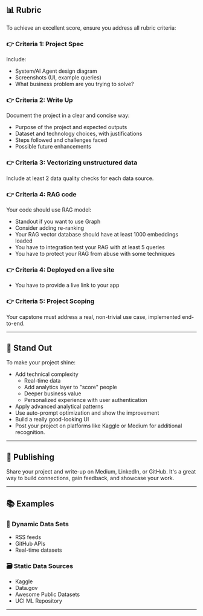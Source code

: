 
## 📊 Rubric
To achieve an excellent score, ensure you address all rubric criteria:

### 👉 Criteria 1: Project Spec
Include:
- System/AI Agent design diagram
- Screenshots (UI, example queries)
- What business problem are you trying to solve?

### 👉 Criteria 2: Write Up
Document the project in a clear and concise way:
- Purpose of the project and expected outputs
- Dataset and technology choices, with justifications
- Steps followed and challenges faced
- Possible future enhancements

### 👉 Criteria 3: Vectorizing unstructured data
Include at least 2 data quality checks for each data source.

### 👉 Criteria 4: RAG code
Your code should use RAG model:
- Standout if you want to use Graph
- Consider adding re-ranking
- Your RAG vector database should have at least 1000 embeddings loaded
- You have to integration test your RAG with at least 5 queries
- You have to protect your RAG from abuse with some techniques

### 👉 Criteria 4: Deployed on a live site 
- You have to provide a live link to your app

### 👉 Criteria 5: Project Scoping
Your capstone must address a real, non-trivial use case, implemented end-to-end.

---

## 🌟 Stand Out
To make your project shine:
- Add technical complexity
  - Real-time data
  - Add analytics layer to "score" people 
  - Deeper business value 
  - Personalized experience with user authentication
- Apply advanced analytical patterns
- Use auto-prompt optimization and show the improvement
- Build a really good-looking UI
- Post your project on platforms like Kaggle or Medium for additional recognition.

---

## 📢 Publishing
Share your project and write-up on Medium, LinkedIn, or GitHub. It's a great way to build connections, gain feedback, and showcase your work.

---

## 📚 Examples
### 🔄 Dynamic Data Sets
- RSS feeds
- GitHub APIs
- Real-time datasets

### 🗃️ Static Data Sources
- Kaggle
- Data.gov
- Awesome Public Datasets
- UCI ML Repository

---
